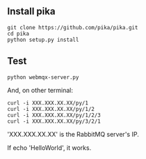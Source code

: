 Install pika
------------
```
git clone https://github.com/pika/pika.git
cd pika
python setup.py install
```

Test
----

```
python webmqx-server.py
```

And, on other terminal:

```
curl -i XXX.XXX.XX.XX/py/1
curl -i XXX.XXX.XX.XX/py/1/2
curl -i XXX.XXX.XX.XX/py/1/2/3
curl -i XXX.XXX.XX.XX/py/3/2/1
```
'XXX.XXX.XX.XX' is the RabbitMQ server's IP. 

If echo 'HelloWorld', it works.


